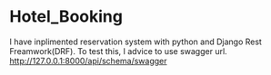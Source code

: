 # Hotel_Booking
I have inplimented reservation system with python and Django Rest Freamwork(DRF). To test this, I advice to use swagger url. http://127.0.0.1:8000/api/schema/swagger 
